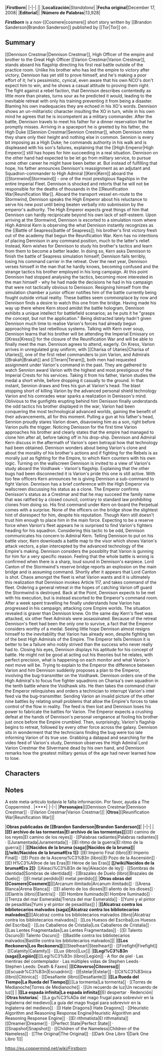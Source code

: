 |***Firstborn***|
|-|-|
||
|**Localización**|*Standalone*|
|**Fecha original**|December 17, 2008|
|**Editorial**||
|**Número de Palabras**|13,928|

***Firstborn*** is a non-[[Cosmere\|cosmere]] short story written by [[Brandon Sanderson\|Brandon Sanderson]] published by [[Tor\|Tor]] on .

## Summary
[[Dennison Crestmar\|Dennison Crestmar]], High Officer of the empire and brother to the Great High Officer [[Varion Crestmar\|Varion Crestmar]], stands aboard his flagship directing his first real battle outside of the practice room. Unlike his brother who has led the empire to victory after victory, Dennison has yet still to prove himself, and he's making a poor effort of it; he's pessimistic, cynical, even aware that his own NCO's don't expect him to win, and he shows a casual attitude to proving them right.
The fight against a rebel faction, that Dennison describes contentedly as little more than pirates, turns sour as he predicted it would, leading to the inevitable retreat with only his training preventing it from being a disaster.
Blaming his own inadequacies they are echoed in his XO's words. Dennison shows an un-militaristic character insulting the XO in turn, while in his own mind he agrees that he is incompetent as a military commander.
After the battle, Dennison travels to meet his father for a dinner reservation that he promptly misses. Arriving in a spaceport he is greeted by his father, the High Duke [[Sennion Crestmar\|Sennion Crestmar]], whom Dennison notes they share only their height and nothing else in common. Sennion is every bit imposing as a High Duke; he commands authority in his walk and is displeased with his son's failures, explaining that the [[High Emperor\|High Emperor]] still has hopes for him succeeding in a real situation.
Dennison on the other hand had expected to be let go from military service, to pursue some other career he might have been better at. But instead of fulfilling that hope, his father announces Dennison's reassignment as an adjutant and Squadron-commander to High Admiral [[Kern\|Kern]] aboard the [[Stormwind\|Stormwind]] - one of the most prestigious flagships in the entire Imperial Fleet. Dennison is shocked and retorts that he will not be responsible for the deaths of thousands in the [[Reunification War\|Reunification War]].
Aboard the transport vessel en-route to the Stormwind, Dennison speaks the High Emperor about his reluctance to serve his new post until being beaten verbally into submission by the emperor's authority. The High Emperor expects great things of him that Dennison can hardly reciprocate beyond his own lack of self-esteem.
Upon arriving at the Stormwind, Dennison is escorted to a simulation room where High Admiral Kern is observing the what Dennison instantly recognizes as the [[Battle of Seapress\|battle of Seapress]]; his brother's first victory fresh out of the academy that begun the Reunification War.
Kern has no intentions of placing Dennison in any command position, much to the latter's relief.
Instead, Kern wishes for Dennison to study his brother's tactics and learn from them to become a better leader. In doing so, Kern asks Dennison to finish the battle of Seapress simulation himself; Dennison fails terribly, losing his command carrier in the retreat.
Over the next year, Dennison verses himself in the man that he hardly knows, becoming confused and the strange tactics his brother employed in his long campaign. At this point Dennison had stopped analysing the tactics, becoming more interested in the man himself - why he had made the decisions he had in his campaign that were not tactically obvious to Denisson.
Resigning himself from the simulation chamber a junior officer notifies him of the battle currently being fought outside virtual reality. These battles seem commonplace by now and Dennison finds a desire to watch this one from the bridge.
Having made his way up there where Kern stood amidst the battle hologram, Dennison exhibits a unique intellect for battlefield scenarios; as he puts it he "grasps the concept, but not the application." Being distracted lately hadn't given Dennison much time to realise Varion's forces had already begun approaching the last rebellious systems.
Talking with Kern over soup, Dennison learns that his brother will be attending the Imperial Emissary on [[Kress\|Kress]] for the closure of the Reunification War and will be able to finally meet the man. Dennison agrees to attend, eagerly.
On Kress, Varion arrives in unregulated gray uniform, with [[Charisa of Utaries\|Charisa of Utaries]], one of the first rebel commanders to join Varion, and Admirals [[Brakah\|Brakah]] and [[Terarn\|Terarn]], both men had requested assignment under Varion's command in the past. They are gathered to watch Sennion award Varion with the highest and most prestigious of the Imperial Crests for his services.
Taking it from his father, Varion studies the medal a short while, before dropping it casually to the ground. In that instant, Sennion draws and fires his gun at Varion's head.
The blast stopping short of killing Varion by the advanced personal shield technology Varion and his comrades wear sparks a realization in Denisson's mind. Oblivious to the gunfights erupting behind him Denisson finally understands the odd tactics his brother displayed in the war; Varion had been conquering the most technological advanced worlds, gaining the benefit of their advancements, all for this moment. Pulling a gun at his father's head, Sennion proudly stares Varion down, disavowing him as a son, right before Varion pulls the trigger. Noticing Denisson for the first time Varion approaches his brother and clearly states that the empire had managed to clone him after all, before taking off in his drop-ship.
Dennison and Admiral Kern discuss in the aftermath of Varion's open betrayal how that technology had been obtained. Dennison wonders about being Varion's clone and about the morality of his brother's actions and if fighting for the Rebels is as morally just as fighting for the Empire, to which Kern counters with his own logic.
Turning on the wallscreen Dennison is invited to a view of Varion's study aboard the Voidhawk - Varion's flagship. Explaining that the other bugs had been disconnected it is Varion's pride this one is still active. With too few officers Kern announces he is giving Dennison a sub-command to fight Varion.
Dennison has a brief conference with the High Emperor via wallscreen discussing his status as a clone. The Emperor confirms Denisson's status as a Crestmar and that he may succeed the family name that was ratified by a closed council, contrary to standard law prohibiting clones from doing so.
His first command under Kern on-board the Perpetual comes with a surprise. None of the officers on the bridge show the slightest hint of disrespect for him, despite his reputation. Though Kern still doesn't trust him enough to place him in the main force.
Expecting to be a reserve force when Varion's fleet appears he is surprised to find Varion's fighters heading for his squadron. Considering this tactic to be odd, Dennison communicates his concern to Admiral Kern. Telling Dennison to put on his battle visor, Kern downloads a battle map to the visor which shows Varion's attack vectors, a plan intercepted by the advanced technology of the Empire's making.
Dennison considers the possiblity that Varion is gunning for him for a very specific reason. Feeling that the whole battle is wrong is confirmed when there is a sharp, loud sound in Dennison's earpiece. Lord Canton of the Stormwind's reserve bridge reports an explosion on the main bridge and is assuming command. Shortly after it appears that Lord Canton is shot.
Chaos amongst the fleet is what Varion wants and it is ultimately this realization that Dennison invokes Article 117, and takes command of the fleet.
Ordering a general retreat in the hopes of catching Varion off guard the Stormwind is destroyed.
Back at the Point, Dennison expects to be met with his execution, but is instead escorted to the Emperor's command room. After a week spent travelling he finally understands how Varion has progressed in his campaign; attacking core Empire worlds. The situation revealed is graver than Dennison knew. On the same day Kern's fleet was attacked, six other fleet Admirals were assassinated. Because of the retreat Dennison's fleet had been the only one to survive, a fact that the Emperor considers worthy of a medal.
Seeing little hope Dennison almost resigns himself to the inevitability that Varion has already won, despite fighting ten of the best High Admirals of the Empire. The Emperor tells Dennison it is better to be a failure who nobly strived than the success who never really had to.
Closing his eyes, Dennison displays his aptitude for his concept of battle. He might not be good at acting out his theories but he relates, with perfect precision, what is happening on each monitor and what Varion's next move will be. Trying to explain to the Emperor the difference between Varion and him Dennison suddenly proposes a plan to the Emperor, involving the bug-transmitter on the Voidhawk.
Dennison orders one of the High Admiral's to focus five fighter squadrons on Charisa's own squadron in the tenth battle where the Voidhawk sits. He then takes the command chair the Emperor relinquishes and orders a technician to interrupt Varion's intel feed via the bug-transmitter.
Sending Varion an invalid picture of the other nine battles by relating small problems that allow the Empire's forces to take control of the flow in reality. The feed is then lost and Dennison loses his power to fabricate the battles for Varion. The Emperor expects a crushing defeat at the hands of Dennison's personal vengeance at fooling his brother just once before the Empire crumbled. Then, surprisingly, Varion's flagship begins to retreat, followed by every other force across the galaxy. Dennison sits in wonderment that the technicians finding the bug were too late informing Varion of its true use.
Grabbing a datapad and searching for the video feed of Varion's study, Dennison observes the High Admiral Lord Varion Crestmar the Silvermane dead by his own hand, and Dennison remarks how the greatest military genius of the age had never learned how to lose.

## Characters

## Notes

A este meta-artículo todavía le falta información. Por favor, ayuda a The Coppermind .
|****|
|-|-|
|**Personajes**|[[Dennison Crestmar\|Dennison Crestmar]] · [[Varion Crestmar\|Varion Crestmar]]|
|**Otros**|[[Reunification War\|Reunification War]]|

|**Obras publicadas de [[Brandon Sanderson\|Brandon Sanderson]]**|
|-|-|
|**[[El archivo de las tormentas\|El archivo de las tormentas]]**|[[El camino de los reyes\|El camino de los reyes]] · [[Palabras radiantes\|Palabras radiantes]] · [[Juramentada\|Juramentada]] · [[El ritmo de la guerra\|El ritmo de la guerra]] |
|**[[Nacidos de la bruma (saga)\|Nacidos de la bruma]]**|**[[/wiki/Nacidos de la bruma#Era 1]]:** [[El Imperio Final (libro)\|El Imperio Final]] · [[El Pozo de la Ascensi%C3%B3n (libro)\|El Pozo de la Ascensión]] · [[El H%C3%A9roe de las Eras\|El Héroe de las Eras]] **[[/wiki/Nacidos de la bruma#Era 2]]:** [[Aleaci%C3%B3n de ley\|Aleación de ley]] · [[Sombras de identidad\|Sombras de identidad]] · [[Brazales de Duelo (libro)\|Brazales de Duelo]] · [[El metal perdido\|El metal perdido]]|
|**Otras obras del [[Cosmere\|Cosmere]]**|[[Arcanum ilimitado\|Arcanum ilimitado]] · [[Arena Blanca\|Arena Blanca]] · [[El aliento de los dioses\|El aliento de los dioses]] · [[Elantris (libro)\|Elantris]] · [[El Hombre Iluminado\|El Hombre Iluminado]] · [[Trenza del mar Esmeralda\|Trenza del mar Esmeralda]] · [[Yumi y el pintor de pesadillas\|Yumi y el pintor de pesadillas]] |
|**[[Alcatraz contra los bibliotecarios malvados (saga)\|Alcatraz contra los bibliotecarios malvados]]**|[[Alcatraz contra los bibliotecarios malvados (libro)\|Alcatraz contra los bibliotecarios malvados]] · [[Los Huesos del Escriba\|Los Huesos del Escriba]] · [[Los Caballeros de Cristalia\|Los Caballeros de Cristalia]] · [[Las Lentes Fragmentadas\|Las Lentes Fragmentadas]] · [[El Talento Oscuro\|El Talento Oscuro]] · [[Bastille contra los bibliotecarios malvados\|Bastille contra los bibliotecarios malvados]]|
|**[[Los Reckoners\|Los Reckoners]]**|[[Steelheart\|Steelheart]] · [[Firefight\|Firefight]] · [[Calamity\|Calamity]] · [[Lux (libro)\|Lux]]|
|**[[Legi%C3%B3n (saga)\|Legión]]**|[[Legi%C3%B3n (libro)\|Legión]] · A flor de piel · Las mentiras del contemplador · Las múltiples vidas de Stephen Leeds · Stephen Leeds: Death & Faxes|
|**[[Citoverso\|Citoverso]]**|[[Escuadr%C3%B3n\|Escuadrón]] · [[Estelar\|Estelar]] · [[Cit%C3%B3nica (libro)\|Citónica]] · [[Desafiante (libro)\|Desafiante]]|
|**[[La Rueda del Tiempo\|La Rueda del Tiempo]]**|[[La tormenta\|La tormenta]] · [[Torres de Medianoche\|Torres de Medianoche]] · [[Un recuerdo de luz\|Un recuerdo de luz]] |
|**[[La espada infinita\|La espada infinita]]**|El despertar · Redención|
|**Otras historias**| · [[La gu%C3%ADa del mago frugal para sobrevivir en la Inglaterra del medievo\|La guía del mago frugal para sobrevivir en la Inglaterra del medievo]] · [[I Hate Dragons\|I Hate Dragons]] · [[Heuristic Algorithm and Reasoning Response Engine\|Heuristic Algorithm and Reasoning Response Engine]] · [[El rithmatista\|El rithmatista]] [[Dreamer\|Dreamer]] · [[Perfect State\|Perfect State]] · [[Snapshot\|Snapshot]] · [[Children of the Nameless\|Children of the Nameless]] · [[The Original\|The Original]] · [[Dark One Libro 1\|Dark One Libro 1]]|



https://es.coppermind.net/wiki/Firstborn